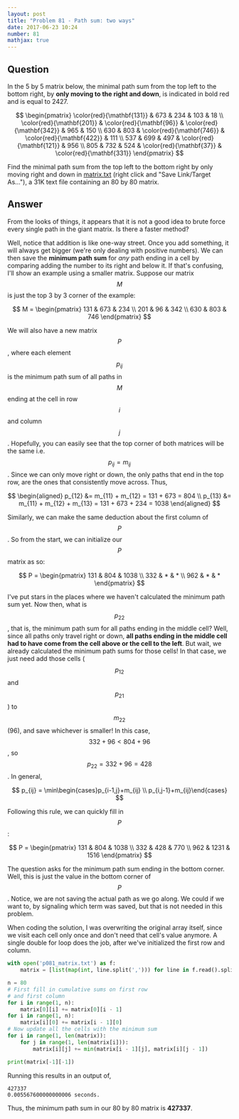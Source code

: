 ```yaml
---
layout: post
title: "Problem 81 - Path sum: two ways"
date: 2017-06-23 10:24
number: 81
mathjax: true
---
```


## Question

In the 5 by 5 matrix below, the minimal path sum from the top left to the bottom right, by **only moving to the right and down**, is indicated in bold red and is equal to 2427.


$$
\begin{pmatrix}
	\color{red}{\mathbf{131}} & 673 & 234 & 103 & 18
	\\
	\color{red}{\mathbf{201}} & \color{red}{\mathbf{96}} & 
		\color{red}{\mathbf{342}} & 965 & 150
	\\
	630 & 803 & \color{red}{\mathbf{746}} & \color{red}{\mathbf{422}} & 111
	\\
	537 & 699 & 497 & \color{red}{\mathbf{121}} & 956
	\\
	805 & 732 & 524 & \color{red}{\mathbf{37}} & \color{red}{\mathbf{331}}
\end{pmatrix}
$$


Find the minimal path sum from the top left to the bottom right by only moving right and down in [matrix.txt](https://projecteuler.net/project/resources/p081_matrix.txt) (right click and "Save Link/Target As..."), a 31K text file containing an 80 by 80 matrix.

## Answer

From the looks of things, it appears that it is not a good idea to brute force every single path in the giant matrix. Is there a faster method?

Well, notice that addition is like one-way street. Once you add something, it will always get bigger (we're only dealing with positive numbers). We can then save the **minimum path sum** for *any* path ending in a cell by comparing adding the number to its right and below it. If that's confusing, I'll show an example using a smaller matrix. Suppose our matrix $$M$$ is just the top 3 by 3 corner of the example:


$$
M = \begin{pmatrix}
	131 & 673 & 234
	\\
	201 & 96 & 342
	\\
	630 & 803 & 746
\end{pmatrix}
$$


We will also have a new matrix $$P$$, where each element $$p_{ij}$$ is the minimum path sum of all paths in $$M$$ ending at the cell in row $$i$$ and column $$j$$. Hopefully, you can easily see that the top corner of both matrices will be the same i.e. $$p_{ij} = m_{ij}$$. Since we can only move right or down, the only paths that end in the top row, are the ones that consistently move across. Thus,


$$
\begin{aligned}
	p_{12} &= m_{11} + m_{12} = 131 + 673 = 804
	\\
	p_{13} &= m_{11} + m_{12} + m_{13} = 131 + 673 + 234 = 1038
\end{aligned}
$$


Similarly, we can make the same deduction about the first column of $$P$$. So from the start, we can initialize our $$P$$ matrix as so:


$$
P = \begin{pmatrix}
	131 & 804 & 1038 \\
	332 & * & * \\
	962 & * & *
\end{pmatrix}
$$


I've put stars in the places where we haven't calculated the minimum path sum yet. Now then, what is $$p_{22}$$, that is, the minimum path sum for all paths ending in the middle cell? Well, since all paths only travel right or down, **all paths ending in the middle cell had to have come from the cell above or the cell to the left**. But wait, we already calculated the minimum path sums for those cells! In that case, we just need add those cells ($$p_{12}$$ and $$p_{21}$$) to $$m_{22}$$ (96), and save whichever is smaller! In this case, $$332+96<804+96$$, so $$p_{22} = 332+96 = 428$$. In general,


$$
p_{ij} = \min\begin{cases}p_{i-1,j}+m_{ij} \\ p_{i,j-1}+m_{ij}\end{cases}
$$


Following this rule, we can quickly fill in $$P$$:


$$
P = \begin{pmatrix}
	131 & 804 & 1038 \\
	332 & 428 & 770 \\
	962 & 1231 & 1516
\end{pmatrix}
$$


The question asks for the minimum path sum ending in the bottom corner. Well, this is just the value in the bottom corner of $$P$$. Notice, we are not saving the actual path as we go along. We could if we want to, by signaling which term was saved, but that is not needed in this problem.

When coding the solution, I was overwriting the original array itself, since we visit each cell only once and don't need that cell's value anymore. A single double for loop does the job, after we've initialized the first row and column.

```python
with open('p081_matrix.txt') as f:
    matrix = [list(map(int, line.split(','))) for line in f.read().splitlines()]

n = 80
# First fill in cumulative sums on first row
# and first column
for i in range(1, n):
    matrix[0][i] += matrix[0][i - 1]
for i in range(1, n):
    matrix[i][0] += matrix[i - 1][0]
# Now update all the cells with the minimum sum
for i in range(1, len(matrix)):
    for j in range(1, len(matrix[i])):
        matrix[i][j] += min(matrix[i - 1][j], matrix[i][j - 1])

print(matrix[-1][-1])
```

Running this results in an output of,

```
427337
0.005567600000000006 seconds.
```

Thus, the minimum path sum in our 80 by 80 matrix is **427337**.